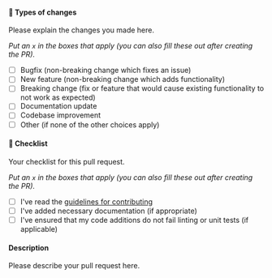 #### 🔧 Types of changes

Please explain the changes you made here.

*Put an `x` in the boxes that apply (you can also fill these out after creating the PR).*

- [ ] Bugfix (non-breaking change which fixes an issue)
- [ ] New feature (non-breaking change which adds functionality)
- [ ] Breaking change (fix or feature that would cause existing functionality to not work as expected)
- [ ] Documentation update
- [ ] Codebase improvement
- [ ] Other (if none of the other choices apply)

#### 🚨 Checklist

Your checklist for this pull request.

*Put an `x` in the boxes that apply (you can also fill these out after creating the PR).*

- [ ] I've read the [guidelines for contributing](https://github.com/gremo/react-directus/blob/master/CONTRIBUTING.md)
- [ ] I've added necessary documentation (if appropriate)
- [ ] I've ensured that my code additions do not fail linting or unit tests (if applicable)

#### Description

Please describe your pull request here.
